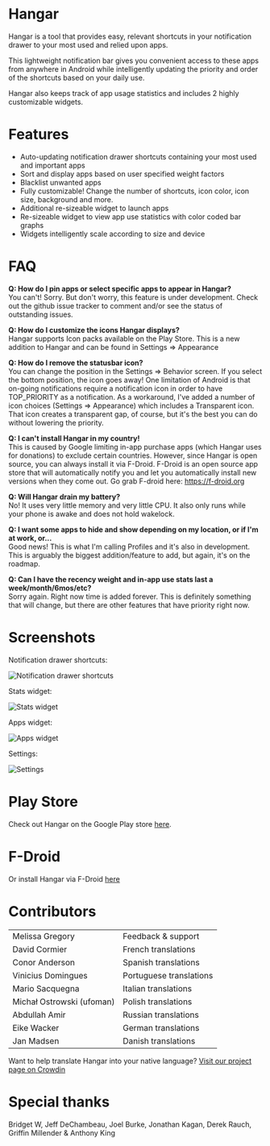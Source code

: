 Hangar
================

Hangar is a tool that provides easy, relevant shortcuts in your notification drawer to your most used and relied upon apps.

This lightweight notification bar gives you convenient access to these apps from anywhere in Android while intelligently updating the priority and order of the shortcuts based on your daily use.

Hangar also keeps track of app usage statistics and includes 2 highly customizable widgets.

Features
================

* Auto-updating notification drawer shortcuts containing your most used and important apps
* Sort and display apps based on user specified weight factors
* Blacklist unwanted apps
* Fully customizable!  Change the number of shortcuts, icon color, icon size, background and more.
* Additional re-sizeable widget to launch apps
* Re-sizeable widget to view app use statistics with color coded bar graphs
* Widgets intelligently scale according to size and device

FAQ
================

**Q: How do I pin apps or select specific apps to appear in Hangar?**  
You can't!  Sorry.  But don't worry, this feature is under development.  Check out the github issue tracker to comment and/or see the status of outstanding issues.

**Q: How do I customize the icons Hangar displays?**  
Hangar supports Icon packs available on the Play Store. This is a new addition to Hangar and can be found in Settings => Appearance

**Q: How do I remove the statusbar icon?**  
You can change the position in the Settings => Behavior screen. If you select the bottom position, the icon goes away!  One limitation of Android is that on-going notifications require a notification icon in order to have TOP_PRIORITY as a notification.  As a workaround, I've added a number of icon choices (Settings => Appearance) which includes a Transparent icon.  That icon creates a transparent gap, of course, but it's the best you can do without lowering the priority.

**Q: I can't install Hangar in my country!**  
This is caused by Google limiting in-app purchase apps (which Hangar uses for donations) to exclude certain countries.  However, since Hangar is open source, you can always install it via F-Droid.  F-Droid is an open source app store that will automatically notify you and let you automatically install new versions when they come out. Go grab F-droid here: https://f-droid.org

**Q: Will Hangar drain my battery?**  
No!  It uses very little memory and very little CPU.  It also only runs while your phone is awake and does not hold wakelock.

**Q: I want some apps to hide and show depending on my location, or if I'm at work, or...**  
Good news!  This is what I'm calling Profiles and it's also in development.  This is arguably the biggest addition/feature to add, but again, it's on the roadmap.

**Q: Can I have the recency weight and in-app use stats last a week/month/6mos/etc?**  
Sorry again.  Right now time is added forever.  This is definitely something that will change, but there are other features that have priority right now.

Screenshots
================

Notification drawer shortcuts:

  ![Notification drawer shortcuts](http://mimic.ca/~jeff/hangar/Hangar_1_notif.png)

Stats widget:

  ![Stats widget](http://mimic.ca/~jeff/hangar/Hangar_2_stats_widget.png)

Apps widget:

  ![Apps widget](http://mimic.ca/~jeff/hangar/Hangar_3_apps_widget.png)

Settings:

  ![Settings](http://mimic.ca/~jeff/hangar/Hangar_settings.png)

Play Store
================

Check out Hangar on the Google Play store [here](https://play.google.com/store/apps/details?id=ca.mimic.apphangar).

F-Droid
================

Or install Hangar via F-Droid [here](https://f-droid.org)

Contributors
================
<table>
  <tr>
    <td>
      Melissa Gregory
    </td><td>
    Feedback & support
    </td>
  </tr>
  <tr>
    <td>
      David Cormier 
    </td><td>
      French translations 
    </td>
  </tr>
  <tr>
    <td>
      Conor Anderson 
    </td><td>
      Spanish translations 
    </td>
  </tr>
  <tr>
    <td>
      Vinicius Domingues 
    </td><td>
      Portuguese translations 
    </td>
  </tr>
  <tr>
    <td>
      Mario Sacquegna 
    </td><td>
      Italian translations 
    </td>
  </tr>
  <tr>
    <td>
      Michał Ostrowski (ufoman) 
    </td><td>
      Polish translations 
    </td>
  </tr>
  <tr>
    <td>
      Abdullah Amir
    </td><td>
      Russian translations
    </td>
  </tr>
  <tr>
    <td>
      Eike Wacker
    </td><td>
      German translations
    </td>
  </tr>
  <tr>
    <td>
      Jan Madsen
    </td><td>
      Danish translations
    </td>
  </tr>
</table>

Want to help translate Hangar into your native language?  [Visit our project page on Crowdin](https://crowdin.net/project/hangar)

Special thanks
================
Bridget W, Jeff DeChambeau, Joel Burke, Jonathan Kagan, Derek Rauch, Griffin Millender &amp; Anthony King
